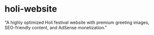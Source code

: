# holi-website
"A highly optimized Holi festival website with premium greeting images, SEO-friendly content, and AdSense monetization."
